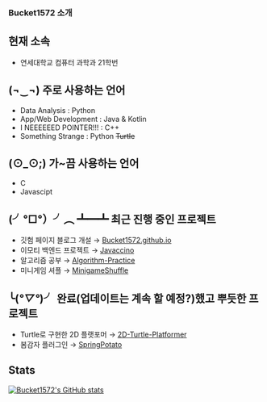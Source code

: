 ### Bucket1572 소개

## 현재 소속
- 연세대학교 컴퓨터 과학과 21학번

## (¬‿¬) 주로 사용하는 언어
- Data Analysis : Python
- App/Web Development : Java & Kotlin
- I NEEEEEED POINTER!!! : C++
- Something Strange : Python ~~Turtle~~

## (⊙_⊙;) 가~끔 사용하는 언어
- C
- Javascipt

## (╯°□°）╯︵ ┻━┻ 최근 진행 중인 프로젝트
- 깃험 페이지 블로그 개설 → [Bucket1572.github.io](https://github.com/Bucket1572/Bucket1572.github.io)
- 이모티 백엔드 프로젝트 → [Javaccino](https://github.com/PoolC/Javaccino)
- 알고리즘 공부 → [Algorithm-Practice](https://github.com/Bucket1572/Algorithm-Practice)
- 미니게임 셔플 → [MinigameShuffle](https://github.com/Bucket1572/MinigameShuffle)

## ╰(*°▽°*)╯ 완료(업데이트는 계속 할 예정?)했고 뿌듯한 프로젝트
- Turtle로 구현한 2D 플랫포머 → [2D-Turtle-Platformer](https://github.com/Bucket1572/2D-Turtle-Platformer)
- 봄감자 플러그인 → [SpringPotato](https://github.com/Bucket1572/SpringPotato)

## Stats
[![Bucket1572's GitHub stats](https://github-readme-stats.vercel.app/api?username=bucket1582)](https://github.com/bucket1582)
